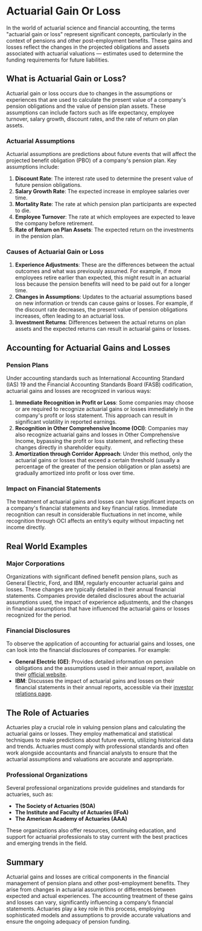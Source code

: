 # Actuarial Gain Or Loss

In the world of actuarial science and financial accounting, the terms "actuarial gain or loss" represent significant concepts, particularly in the context of pensions and other post-employment benefits. These gains and losses reflect the changes in the projected obligations and assets associated with actuarial valuations — estimates used to determine the funding requirements for future liabilities.

## What is Actuarial Gain or Loss?

Actuarial gain or loss occurs due to changes in the assumptions or experiences that are used to calculate the present value of a company's pension obligations and the value of pension plan assets. These assumptions can include factors such as life expectancy, employee turnover, salary growth, discount rates, and the rate of return on plan assets. 

### Actuarial Assumptions

Actuarial assumptions are predictions about future events that will affect the projected benefit obligation (PBO) of a company's pension plan. Key assumptions include:

1. **Discount Rate**: The interest rate used to determine the present value of future pension obligations.
2. **Salary Growth Rate**: The expected increase in employee salaries over time.
3. **Mortality Rate**: The rate at which pension plan participants are expected to die.
4. **Employee Turnover**: The rate at which employees are expected to leave the company before retirement.
5. **Rate of Return on Plan Assets**: The expected return on the investments in the pension plan.

### Causes of Actuarial Gain or Loss

1. **Experience Adjustments**: These are the differences between the actual outcomes and what was previously assumed. For example, if more employees retire earlier than expected, this might result in an actuarial loss because the pension benefits will need to be paid out for a longer time.
2. **Changes in Assumptions**: Updates to the actuarial assumptions based on new information or trends can cause gains or losses. For example, if the discount rate decreases, the present value of pension obligations increases, often leading to an actuarial loss.
3. **Investment Returns**: Differences between the actual returns on plan assets and the expected returns can result in actuarial gains or losses.

## Accounting for Actuarial Gains and Losses

### Pension Plans

Under accounting standards such as International Accounting Standard (IAS) 19 and the Financial Accounting Standards Board (FASB) codification, actuarial gains and losses are recognized in various ways:

1. **Immediate Recognition in Profit or Loss**: Some companies may choose or are required to recognize actuarial gains or losses immediately in the company's profit or loss statement. This approach can result in significant volatility in reported earnings.
2. **Recognition in Other Comprehensive Income (OCI)**: Companies may also recognize actuarial gains and losses in Other Comprehensive Income, bypassing the profit or loss statement, and reflecting these changes directly in shareholder equity.
3. **Amortization through Corridor Approach**: Under this method, only the actuarial gains or losses that exceed a certain threshold (usually a percentage of the greater of the pension obligation or plan assets) are gradually amortized into profit or loss over time.

### Impact on Financial Statements

The treatment of actuarial gains and losses can have significant impacts on a company's financial statements and key financial ratios. Immediate recognition can result in considerable fluctuations in net income, while recognition through OCI affects an entity’s equity without impacting net income directly.

## Real World Examples

### Major Corporations 

Organizations with significant defined benefit pension plans, such as General Electric, Ford, and IBM, regularly encounter actuarial gains and losses. These changes are typically detailed in their annual financial statements. Companies provide detailed disclosures about the actuarial assumptions used, the impact of experience adjustments, and the changes in financial assumptions that have influenced the actuarial gains or losses recognized for the period.

### Financial Disclosures

To observe the application of accounting for actuarial gains and losses, one can look into the financial disclosures of companies. For example:

- **General Electric (GE)**: Provides detailed information on pension obligations and the assumptions used in their annual report, available on their [official website](https://www.ge.com/investor-relations).
- **IBM**: Discusses the impact of actuarial gains and losses on their financial statements in their annual reports, accessible via their [investor relations page](https://www.ibm.com/investor/).

## The Role of Actuaries

Actuaries play a crucial role in valuing pension plans and calculating the actuarial gains or losses. They employ mathematical and statistical techniques to make predictions about future events, utilizing historical data and trends. Actuaries must comply with professional standards and often work alongside accountants and financial analysts to ensure that the actuarial assumptions and valuations are accurate and appropriate.

### Professional Organizations 

Several professional organizations provide guidelines and standards for actuaries, such as:
- **The Society of Actuaries (SOA)**
- **The Institute and Faculty of Actuaries (IFoA)**
- **The American Academy of Actuaries (AAA)**

These organizations also offer resources, continuing education, and support for actuarial professionals to stay current with the best practices and emerging trends in the field.

## Summary

Actuarial gains and losses are critical components in the financial management of pension plans and other post-employment benefits. They arise from changes in actuarial assumptions or differences between expected and actual experiences. The accounting treatment of these gains and losses can vary, significantly influencing a company’s financial statements. Actuaries play a key role in this process, employing sophisticated models and assumptions to provide accurate valuations and ensure the ongoing adequacy of pension funding.